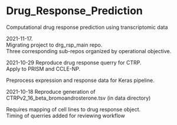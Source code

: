 # Drug_Response_Prediction
Computational drug response prediction using transcriptomic data

2021-11-17.  
Migrating project to drg_rsp_main repo.  
  Three corresponding sub-repos organized by operational objective.  

2021-10-29
Reproduce drug response querry for CTRP.  
Apply to PRISM and CCLE-NP.  

Preprocess expression and response data for Keras pipeline.  

2021-10-18
Reproduce generation of CTRPv2_16_beta_bromoandrosterone.tsv
  (in data directory)
  
Requires mapping of cell lines to drug response object.  
Timing of querries added for reviewing workflow
